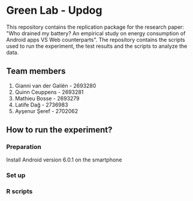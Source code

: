 # Green Lab - Updog 
This repository contains the replication package for the research paper: "Who drained my battery? An empirical study on energy consumption of Android apps VS Web counterparts". The repository contains the scripts used to run the experiment, the test results and the scripts to analyze the data. 

## Team members
1. Gianni van der Galiën - 2693280
2. Quinn Ceuppens - 2693281
3. Mathieu Bosse - 2693279
4. Latife Dağ - 2736983
5. Ayşenur Şeref - 2702062

## How to run the experiment?
### Preparation
Install Android version 6.0.1 on the smartphone 

### Set up

### R scripts

